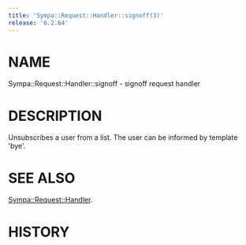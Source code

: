 ```yaml
---
title: 'Sympa::Request::Handler::signoff(3)'
release: '6.2.64'
---
```


# NAME

Sympa::Request::Handler::signoff - signoff request handler

# DESCRIPTION

Unsubscribes a user from a list.
The user can be informed by template 'bye'.

# SEE ALSO

[Sympa::Request::Handler](./Sympa-Request-Handler.3.md).

# HISTORY
